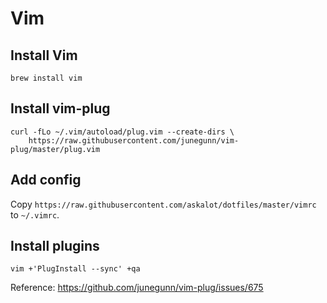 # Vim

## Install Vim

```
brew install vim
```

## Install vim-plug

```
curl -fLo ~/.vim/autoload/plug.vim --create-dirs \
    https://raw.githubusercontent.com/junegunn/vim-plug/master/plug.vim
```

## Add config

Copy `https://raw.githubusercontent.com/askalot/dotfiles/master/vimrc` to `~/.vimrc`.

## Install plugins

```
vim +'PlugInstall --sync' +qa
```

Reference: https://github.com/junegunn/vim-plug/issues/675

